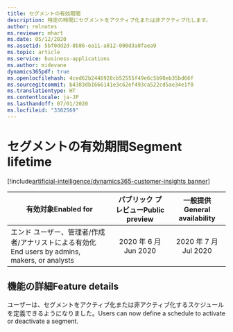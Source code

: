 ```yaml
---
title: セグメントの有効期間
description: 特定の時間にセグメントをアクティブ化または非アクティブ化します。
author: relnotes
ms.reviewer: mhart
ms.date: 05/12/2020
ms.assetid: 5bf0dd2d-8b86-ea11-a812-000d3a8faea9
ms.topic: article
ms.service: business-applications
ms.author: midevane
dynamics365pdf: true
ms.openlocfilehash: 4ced62b2446928cb52555f49e6c5b98eb35bd66f
ms.sourcegitcommit: b4383db1666141e3c62ef493ca522cd5ae34e1f0
ms.translationtype: HT
ms.contentlocale: ja-JP
ms.lasthandoff: 07/01/2020
ms.locfileid: "3382569"
---
```

# <a name="segment-lifetime"></a><span data-ttu-id="ea874-103">セグメントの有効期間</span><span class="sxs-lookup"><span data-stu-id="ea874-103">Segment lifetime</span></span>
[!include[artificial-intelligence/dynamics365-customer-insights banner](../includes/artificial-intelligence/dynamics365-customer-insights.md)]

| <span data-ttu-id="ea874-104">有効対象</span><span class="sxs-lookup"><span data-stu-id="ea874-104">Enabled for</span></span>    |  <span data-ttu-id="ea874-105">パブリック プレビュー</span><span class="sxs-lookup"><span data-stu-id="ea874-105">Public preview</span></span> | <span data-ttu-id="ea874-106">一般提供</span><span class="sxs-lookup"><span data-stu-id="ea874-106">General availability</span></span> | 
| ---------- | :----------: |:----------: |
|<span data-ttu-id="ea874-107">エンド ユーザー、管理者/作成者/アナリストによる有効化</span><span class="sxs-lookup"><span data-stu-id="ea874-107">End users by admins, makers, or analysts</span></span>|<span data-ttu-id="ea874-108">2020 年 6 月</span><span class="sxs-lookup"><span data-stu-id="ea874-108">Jun 2020</span></span>| <span data-ttu-id="ea874-109">2020 年 7 月</span><span class="sxs-lookup"><span data-stu-id="ea874-109">Jul 2020</span></span>|






## <a name="feature-details"></a><span data-ttu-id="ea874-110">機能の詳細</span><span class="sxs-lookup"><span data-stu-id="ea874-110">Feature details</span></span>
<!--feature detail start -->
<span data-ttu-id="ea874-111">ユーザーは、セグメントをアクティブ化または非アクティブ化するスケジュールを定義できるようになりました。</span><span class="sxs-lookup"><span data-stu-id="ea874-111">Users can now define a schedule to activate or deactivate a segment.</span></span>
<!--feature detail end -->









